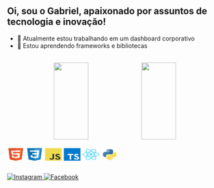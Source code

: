 ## Oi, sou o Gabriel, apaixonado por assuntos de tecnologia e inovação!

- 🔭 Atualmente estou trabalhando em um dashboard corporativo
- 📔 Estou aprendendo frameworks e bibliotecas

<br>
<div align="center">
    <a href="https://github.com/gabrielcyber"></a>
    <img height="180em" width="40%" src="https://github-readme-stats.vercel.app/api?username=gabrielcyber&show_icons=true&include_all_commits=true&theme=tokyonight&count_private=true">
    <img height="180em" width="40%" src="https://github-readme-stats.vercel.app/api/top-langs/?username=gabrielcyber&layout=compact&langs_count=7&theme=tokyonight">
</div>
<div>
    <br>
    <img align="center" alt="HTML" height="30px" width="40px" src="https://github.com/devicons/devicon/blob/master/icons/html5/html5-original.svg">
    <img align="center" alt="CSS" height="30px" width="40px" src="https://github.com/devicons/devicon/blob/master/icons/css3/css3-original.svg">
    <img align="center" alt="JS" height="30px" width="40px" src="https://github.com/devicons/devicon/blob/master/icons/javascript/javascript-original.svg">
    <img align="center" alt="TypeScript" height="30px" width="40px" src="https://github.com/devicons/devicon/blob/master/icons/typescript/typescript-original.svg">
    <img align="center" alt="React" height="30px" width="40px" src="https://github.com/devicons/devicon/blob/master/icons/react/react-original.svg">
    <img align="center" alt="Python" height="30px" width="40px" src="https://github.com/devicons/devicon/blob/master/icons/python/python-original.svg">
</div>

##
<div>
    <a href="https://www.instagram.com/_gabrielroodrigues/" target="_blank">
        <img src="https://img.shields.io/badge/-Instagram-red?style=for-the-badge&logo=instagram&logoColor=white" alt="Instagram">
    </a>
    <a href="https://www.facebook.com/profile.php?id=100013359462483" target="_blank">
        <img src="https://img.shields.io/badge/-Facebook-blue?style=for-the-badge&logo=facebook&logoColor=white" alt="Facebook">
    </a>
</div>
